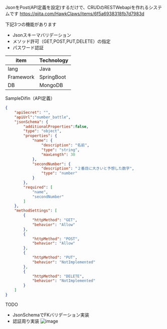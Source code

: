 JsonをPost(API定義を設定)するだけで、CRUDのRESTWebapiを作れるシステムです
https://qiita.com/HawkClaws/items/6f5a6938318fb7d7983d

下記3つの機能があります
- Jsonスキーマバリデーション
- メソッド許可（GET,POST,PUT,DELETE）の指定
- パスワード認証


|  item  |  Technology  |
| ---- | ---- |
|  lang  |  Java  |
|  Framework  |  SpringBoot  |
|  DB  |  MongoDB  |

SampleDifin（API定義）

```number-battle.json
{
	"apiSecret": "",
	"apiUrl":"number_battle",
	"jsonSchema": {
        "additionalProperties":false,
		"type": "object",
		"properties": {
			"name": {
                "description": "名前",
				"type": "string",
                "maxLength": 30
			},
            "secondNumber": {
                "description": "２番目に大きいと予想した数字",
				"type": "number"
			}
		},
		"required": [
			"name",
			"secondNumber"
		]
	},
	"methodSettings": [
		{
			"httpMethod": "GET",
			"behavior": "Allow"
		},
        {
			"httpMethod": "POST",
			"behavior": "Allow"
		},
        {
			"httpMethod": "PUT",
			"behavior": "NotImplemented"
		},
        {
			"httpMethod": "DELETE",
			"behavior": "NotImplemented"
		}
	]
}
```

TODO
- JsonSchemaでFKバリデーション実装
- 認証周り実装
![image](https://user-images.githubusercontent.com/62013138/126884181-dbd111e3-657f-4398-9a92-19a5db6b36e2.png)
